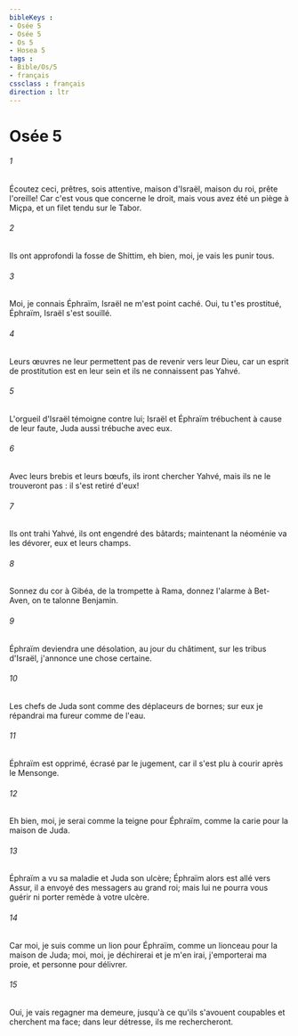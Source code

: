 ```yaml
---
bibleKeys : 
- Osée 5
- Osée 5
- Os 5
- Hosea 5
tags : 
- Bible/Os/5
- français
cssclass : français
direction : ltr
---
```


# Osée 5

###### 1
Écoutez ceci, prêtres, sois attentive, maison d'Israël, maison du roi, prête l'oreille! Car c'est vous que concerne le droit, mais vous avez été un piège à Miçpa, et un filet tendu sur le Tabor. 
###### 2
Ils ont approfondi la fosse de Shittim, eh bien, moi, je vais les punir tous. 
###### 3
Moi, je connais Éphraïm, Israël ne m'est point caché. Oui, tu t'es prostitué, Éphraïm, Israël s'est souillé. 
###### 4
Leurs œuvres ne leur permettent pas de revenir vers leur Dieu, car un esprit de prostitution est en leur sein et ils ne connaissent pas Yahvé. 
###### 5
L'orgueil d'Israël témoigne contre lui; Israël et Éphraïm trébuchent à cause de leur faute, Juda aussi trébuche avec eux. 
###### 6
Avec leurs brebis et leurs bœufs, ils iront chercher Yahvé, mais ils ne le trouveront pas : il s'est retiré d'eux! 
###### 7
Ils ont trahi Yahvé, ils ont engendré des bâtards; maintenant la néoménie va les dévorer, eux et leurs champs. 
###### 8
Sonnez du cor à Gibéa, de la trompette à Rama, donnez l'alarme à Bet-Aven, on te talonne Benjamin. 
###### 9
Éphraïm deviendra une désolation, au jour du châtiment, sur les tribus d'Israël, j'annonce une chose certaine. 
###### 10
Les chefs de Juda sont comme des déplaceurs de bornes; sur eux je répandrai ma fureur comme de l'eau. 
###### 11
Éphraïm est opprimé, écrasé par le jugement, car il s'est plu à courir après le Mensonge. 
###### 12
Eh bien, moi, je serai comme la teigne pour Éphraïm, comme la carie pour la maison de Juda. 
###### 13
Éphraïm a vu sa maladie et Juda son ulcère; Éphraïm alors est allé vers Assur, il a envoyé des messagers au grand roi; mais lui ne pourra vous guérir ni porter remède à votre ulcère. 
###### 14
Car moi, je suis comme un lion pour Éphraïm, comme un lionceau pour la maison de Juda; moi, moi, je déchirerai et je m'en irai, j'emporterai ma proie, et personne pour délivrer. 
###### 15
Oui, je vais regagner ma demeure, jusqu'à ce qu'ils s'avouent coupables et cherchent ma face; dans leur détresse, ils me rechercheront. 
